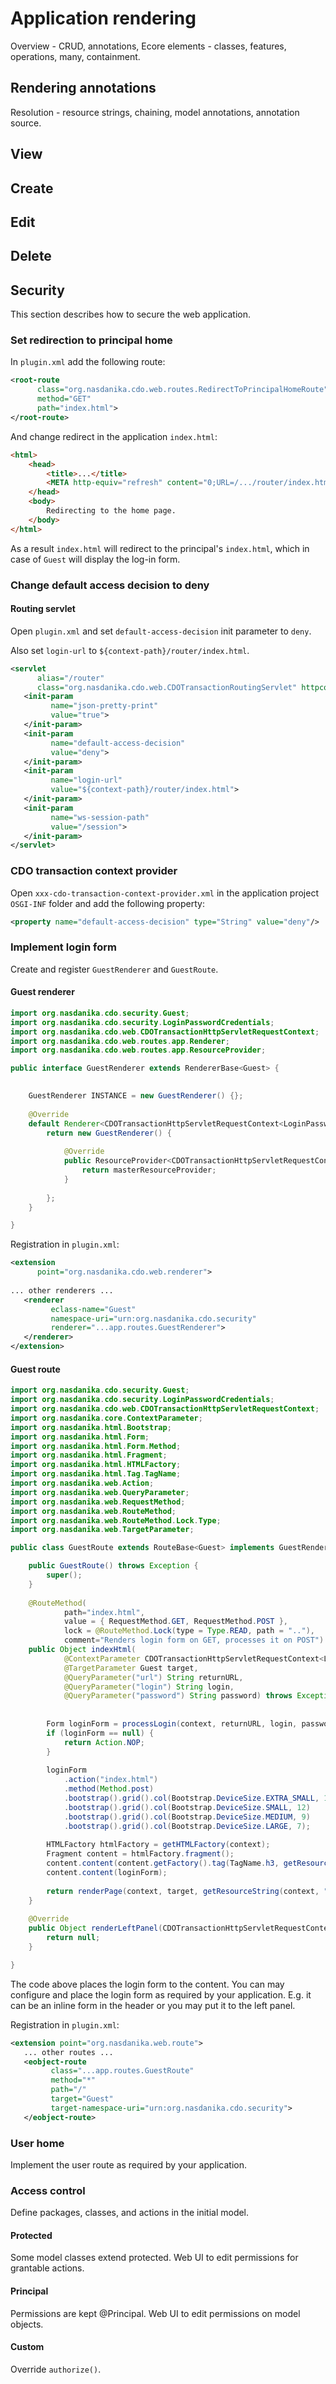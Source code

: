 # Application rendering

Overview - CRUD, annotations, Ecore elements - classes, features, operations, many, containment.

## Rendering annotations

Resolution - resource strings, chaining, model annotations, annotation source.

## View

## Create

## Edit

## Delete



## Security

This section describes how to secure the web application.

### Set redirection to principal home

In ``plugin.xml`` add the following route:

```xml
<root-route
      class="org.nasdanika.cdo.web.routes.RedirectToPrincipalHomeRoute"
      method="GET"
      path="index.html">
</root-route>
```

And change redirect in the application ``index.html``:
```html
<html>
	<head>
		<title>...</title>
		<META http-equiv="refresh" content="0;URL=/.../router/index.html">
	</head>
	<body>
		Redirecting to the home page.
	</body>
</html>
```

As a result ``index.html`` will redirect to the principal's ``index.html``, which in case of ``Guest`` will display the log-in form.

### Change default access decision to deny

#### Routing servlet

Open ``plugin.xml`` and set ``default-access-decision`` init parameter to ``deny``. 

Also set ``login-url`` to ``${context-path}/router/index.html``. 

```xml
<servlet
      alias="/router"
      class="org.nasdanika.cdo.web.CDOTransactionRoutingServlet" httpcontextId="...">
   <init-param
         name="json-pretty-print"
         value="true">
   </init-param>
   <init-param
         name="default-access-decision"
         value="deny">
   </init-param>
   <init-param
         name="login-url"
         value="${context-path}/router/index.html">
   </init-param>
   <init-param
         name="ws-session-path"
         value="/session">
   </init-param>
</servlet>
```

### CDO transaction context provider

Open ``xxx-cdo-transaction-context-provider.xml`` in the application project ``OSGI-INF`` folder and add the following property:

```xml
<property name="default-access-decision" type="String" value="deny"/>
```

### Implement login form

Create and register ``GuestRenderer`` and ``GuestRoute``.

#### Guest renderer

```java
import org.nasdanika.cdo.security.Guest;
import org.nasdanika.cdo.security.LoginPasswordCredentials;
import org.nasdanika.cdo.web.CDOTransactionHttpServletRequestContext;
import org.nasdanika.cdo.web.routes.app.Renderer;
import org.nasdanika.cdo.web.routes.app.ResourceProvider;

public interface GuestRenderer extends RendererBase<Guest> {

	
	GuestRenderer INSTANCE = new GuestRenderer() {};	
	
	@Override
	default Renderer<CDOTransactionHttpServletRequestContext<LoginPasswordCredentials>, Guest> chain(ResourceProvider<CDOTransactionHttpServletRequestContext<LoginPasswordCredentials>> masterResourceProvider) throws Exception {
		return new GuestRenderer() {
			
			@Override
			public ResourceProvider<CDOTransactionHttpServletRequestContext<LoginPasswordCredentials>> getMasterResourceProvider(CDOTransactionHttpServletRequestContext<LoginPasswordCredentials> context) throws Exception {
				return masterResourceProvider;
			}
			
		};
	}	

}
```

Registration in ``plugin.xml``:
```xml
<extension
      point="org.nasdanika.cdo.web.renderer">
      
... other renderers ...      
   <renderer
         eclass-name="Guest"
         namespace-uri="urn:org.nasdanika.cdo.security"
         renderer="...app.routes.GuestRenderer">
   </renderer>
</extension>
```

#### Guest route

```java
import org.nasdanika.cdo.security.Guest;
import org.nasdanika.cdo.security.LoginPasswordCredentials;
import org.nasdanika.cdo.web.CDOTransactionHttpServletRequestContext;
import org.nasdanika.core.ContextParameter;
import org.nasdanika.html.Bootstrap;
import org.nasdanika.html.Form;
import org.nasdanika.html.Form.Method;
import org.nasdanika.html.Fragment;
import org.nasdanika.html.HTMLFactory;
import org.nasdanika.html.Tag.TagName;
import org.nasdanika.web.Action;
import org.nasdanika.web.QueryParameter;
import org.nasdanika.web.RequestMethod;
import org.nasdanika.web.RouteMethod;
import org.nasdanika.web.RouteMethod.Lock.Type;
import org.nasdanika.web.TargetParameter;

public class GuestRoute extends RouteBase<Guest> implements GuestRenderer {

	public GuestRoute() throws Exception {
		super();
	}
	
	@RouteMethod(
			path="index.html", 
			value = { RequestMethod.GET, RequestMethod.POST },
			lock = @RouteMethod.Lock(type = Type.READ, path = ".."), 
			comment="Renders login form on GET, processes it on POST")
	public Object indexHtml(
			@ContextParameter CDOTransactionHttpServletRequestContext<LoginPasswordCredentials> context, 
			@TargetParameter Guest target,
			@QueryParameter("url") String returnURL,
			@QueryParameter("login") String login,
			@QueryParameter("password") String password) throws Exception {
			
		
		Form loginForm = processLogin(context, returnURL, login, password);
		if (loginForm == null) {
			return Action.NOP;
		}
		
		loginForm
			.action("index.html")
			.method(Method.post)
			.bootstrap().grid().col(Bootstrap.DeviceSize.EXTRA_SMALL, 12)
			.bootstrap().grid().col(Bootstrap.DeviceSize.SMALL, 12)
			.bootstrap().grid().col(Bootstrap.DeviceSize.MEDIUM, 9)
			.bootstrap().grid().col(Bootstrap.DeviceSize.LARGE, 7);
		
		HTMLFactory htmlFactory = getHTMLFactory(context);
		Fragment content = htmlFactory.fragment();		
		content.content(content.getFactory().tag(TagName.h3, getResourceString(context, "logIn")));
		content.content(loginForm);
				
		return renderPage(context, target, getResourceString(context, "logIn"), content);				
	}
	
	@Override
	public Object renderLeftPanel(CDOTransactionHttpServletRequestContext<LoginPasswordCredentials> context, Guest obj)	throws Exception {
		return null;
	}

}
```

The code above places the login form to the content. You can may configure and place the login form as required by your application. 
E.g. it can be an inline form in the header or you may put it to the left panel.

Registration in ``plugin.xml``:

```xml
<extension point="org.nasdanika.web.route">
   ... other routes ...
   <eobject-route
         class="...app.routes.GuestRoute"
         method="*"
         path="/"
         target="Guest"
         target-namespace-uri="urn:org.nasdanika.cdo.security">
   </eobject-route>
```   

### User home

Implement the user route as required by your application. 

### Access control

Define packages, classes, and actions in the initial model.

#### Protected

Some model classes extend protected. Web UI to edit permissions for grantable actions. 

#### Principal

Permissions are kept @Principal. Web UI to edit permissions on model objects. 

#### Custom

Override ``authorize()``.